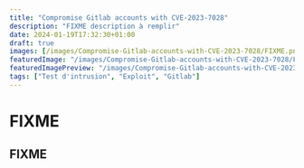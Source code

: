 ```yaml
---
title: "Compromise Gitlab accounts with CVE-2023-7028"
description: "FIXME description à remplir"
date: 2024-01-19T17:32:30+01:00
draft: true
images: [/images/Compromise-Gitlab-accounts-with-CVE-2023-7028/FIXME.png]
featuredImage: "/images/Compromise-Gitlab-accounts-with-CVE-2023-7028/FIXME.png"
featuredImagePreview: "/images/Compromise-Gitlab-accounts-with-CVE-2023-7028/FIXME.png"
tags: ["Test d'intrusion", "Exploit", "Gitlab"]
---
```


# FIXME

## FIXME